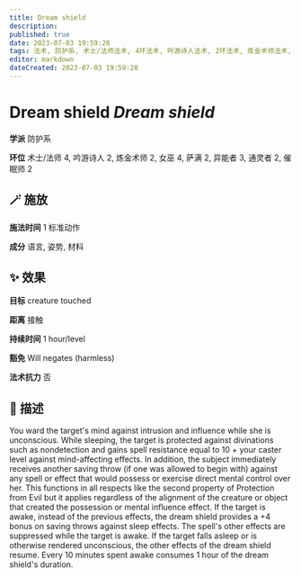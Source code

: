 ```yaml
---
title: Dream shield
description: 
published: true
date: 2023-07-03 19:59:28
tags: 法术, 防护系, 术士/法师法术, 4环法术, 吟游诗人法术, 2环法术, 炼金术师法术, 女巫法术, 萨满法术, 异能者法术, 3环法术, 通灵者法术, 催眠师法术
editor: markdown
dateCreated: 2023-07-03 19:59:28
---
```


# **Dream shield** *Dream shield*

**学派** 防护系 

**环位** 术士/法师 4, 吟游诗人 2, 炼金术师 2, 女巫 4, 萨满 2, 异能者 3, 通灵者 2, 催眠师 2

## 🪄 施放

**施法时间** 1 标准动作

**成分** 语言, 姿势, 材料

## ✨ 效果 

**目标** creature touched 

**距离** 接触  

**持续时间** 1 hour/level 

**豁免** Will negates (harmless)

**法术抗力** 否

## 📖 描述

You ward the target's mind against intrusion and influence while she is unconscious. While sleeping, the target is protected against divinations such as nondetection and gains spell resistance equal to 10 + your caster level against mind-affecting effects. In addition, the subject immediately receives another saving throw (if one was allowed to begin with) against any spell or effect  that would possess or exercise direct mental control over her. This functions in all respects like the second property of Protection from Evil but it applies regardless of the alignment of the creature or object that created the possession or mental influence effect.  If the target is awake, instead of the previous effects, the dream shield provides a +4 bonus on saving throws against sleep effects. The spell's other effects are suppressed while the target is awake. If the target falls asleep or is otherwise rendered unconscious, the other effects of the dream shield resume. Every 10 minutes spent awake consumes 1 hour of the dream shield's duration.
    